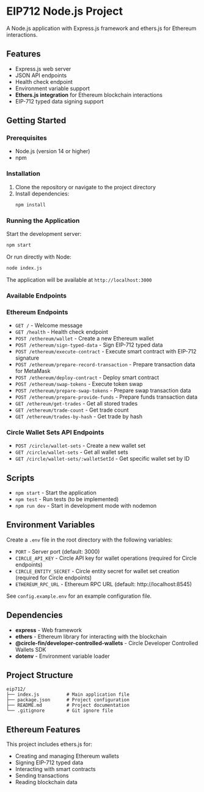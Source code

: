 # EIP712 Node.js Project

A Node.js application with Express.js framework and ethers.js for Ethereum interactions.

## Features

- Express.js web server
- JSON API endpoints
- Health check endpoint
- Environment variable support
- **Ethers.js integration** for Ethereum blockchain interactions
- EIP-712 typed data signing support

## Getting Started

### Prerequisites

- Node.js (version 14 or higher)
- npm

### Installation

1. Clone the repository or navigate to the project directory
2. Install dependencies:
   ```bash
   npm install
   ```

### Running the Application

Start the development server:
```bash
npm start
```

Or run directly with Node:
```bash
node index.js
```

The application will be available at `http://localhost:3000`

### Available Endpoints

### Ethereum Endpoints
- `GET /` - Welcome message
- `GET /health` - Health check endpoint
- `POST /ethereum/wallet` - Create a new Ethereum wallet
- `POST /ethereum/sign-typed-data` - Sign EIP-712 typed data
- `POST /ethereum/execute-contract` - Execute smart contract with EIP-712 signature
- `POST /ethereum/prepare-record-transaction` - Prepare transaction data for MetaMask
- `POST /ethereum/deploy-contract` - Deploy smart contract
- `POST /ethereum/swap-tokens` - Execute token swap
- `POST /ethereum/prepare-swap-tokens` - Prepare swap transaction data
- `POST /ethereum/prepare-provide-funds` - Prepare funds transaction data
- `GET /ethereum/get-trades` - Get all stored trades
- `GET /ethereum/trade-count` - Get trade count
- `GET /ethereum/trades-by-hash` - Get trade by hash

### Circle Wallet Sets API Endpoints
- `POST /circle/wallet-sets` - Create a new wallet set
- `GET /circle/wallet-sets` - Get all wallet sets
- `GET /circle/wallet-sets/:walletSetId` - Get specific wallet set by ID

## Scripts

- `npm start` - Start the application
- `npm test` - Run tests (to be implemented)
- `npm run dev` - Start in development mode with nodemon

## Environment Variables

Create a `.env` file in the root directory with the following variables:

- `PORT` - Server port (default: 3000)
- `CIRCLE_API_KEY` - Circle API key for wallet operations (required for Circle endpoints)
- `CIRCLE_ENTITY_SECRET` - Circle entity secret for wallet set creation (required for Circle endpoints)
- `ETHEREUM_RPC_URL` - Ethereum RPC URL (default: http://localhost:8545)

See `config.example.env` for an example configuration file.

## Dependencies

- **express** - Web framework
- **ethers** - Ethereum library for interacting with the blockchain
- **@circle-fin/developer-controlled-wallets** - Circle Developer Controlled Wallets SDK
- **dotenv** - Environment variable loader

## Project Structure

```
eip712/
├── index.js          # Main application file
├── package.json      # Project configuration
├── README.md         # Project documentation
└── .gitignore        # Git ignore file
```

## Ethereum Features

This project includes ethers.js for:
- Creating and managing Ethereum wallets
- Signing EIP-712 typed data
- Interacting with smart contracts
- Sending transactions
- Reading blockchain data 